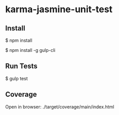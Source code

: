 # karma-jasmine-unit-test

## Install

$ npm install

$ npm install -g gulp-cli

## Run Tests

$ gulp test

## Coverage

Open in browser: ./target/coverage/main/index.html

